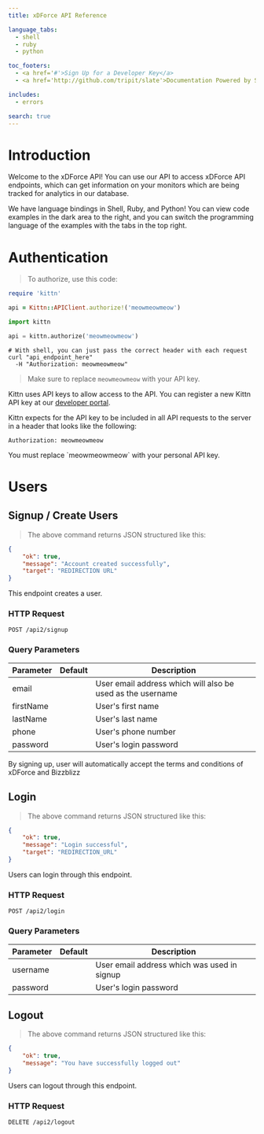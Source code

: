 ```yaml
---
title: xDForce API Reference

language_tabs:
  - shell
  - ruby
  - python

toc_footers:
  - <a href='#'>Sign Up for a Developer Key</a>
  - <a href='http://github.com/tripit/slate'>Documentation Powered by Slate</a>

includes:
  - errors

search: true
---
```


# Introduction

Welcome to the xDForce API! You can use our API to access xDForce API endpoints, which can get information on your monitors which are being tracked for analytics in our database.

We have language bindings in Shell, Ruby, and Python! You can view code examples in the dark area to the right, and you can switch the programming language of the examples with the tabs in the top right.

# Authentication

> To authorize, use this code:

```ruby
require 'kittn'

api = Kittn::APIClient.authorize!('meowmeowmeow')
```

```python
import kittn

api = kittn.authorize('meowmeowmeow')
```

```shell
# With shell, you can just pass the correct header with each request
curl "api_endpoint_here"
  -H "Authorization: meowmeowmeow"
```

> Make sure to replace `meowmeowmeow` with your API key.

Kittn uses API keys to allow access to the API. You can register a new Kittn API key at our [developer portal](http://example.com/developers).

Kittn expects for the API key to be included in all API requests to the server in a header that looks like the following:

`Authorization: meowmeowmeow`

<aside class="notice">
You must replace `meowmeowmeow` with your personal API key.
</aside>

# Users

## Signup / Create Users

> The above command returns JSON structured like this:

```json
{
    "ok": true,
    "message": "Account created successfully",
    "target": "REDIRECTION URL"
}
```

This endpoint creates a user.

### HTTP Request

`POST /api2/signup`

### Query Parameters

Parameter | Default | Description
--------- | ------- | -----------
email | | User email address which will also be used as the username
firstName | | User's first name
lastName | | User's last name
phone | | User's phone number
password | | User's login password

<aside class="success">
By signing up, user will automatically accept the terms and conditions of xDForce and Bizzblizz
</aside>

## Login

> The above command returns JSON structured like this:

```json
{
    "ok": true,
    "message": "Login successful",
    "target": "REDIRECTION_URL"
}
```

Users can login through this endpoint.

### HTTP Request

`POST /api2/login`

### Query Parameters

Parameter | Default | Description
--------- | ------- | -----------
username | | User email address which was used in signup
password | | User's login password

## Logout

> The above command returns JSON structured like this:

```json
{
    "ok": true,
    "message": "You have successfully logged out"
}
```

Users can logout through this endpoint.

### HTTP Request

`DELETE /api2/logout`

